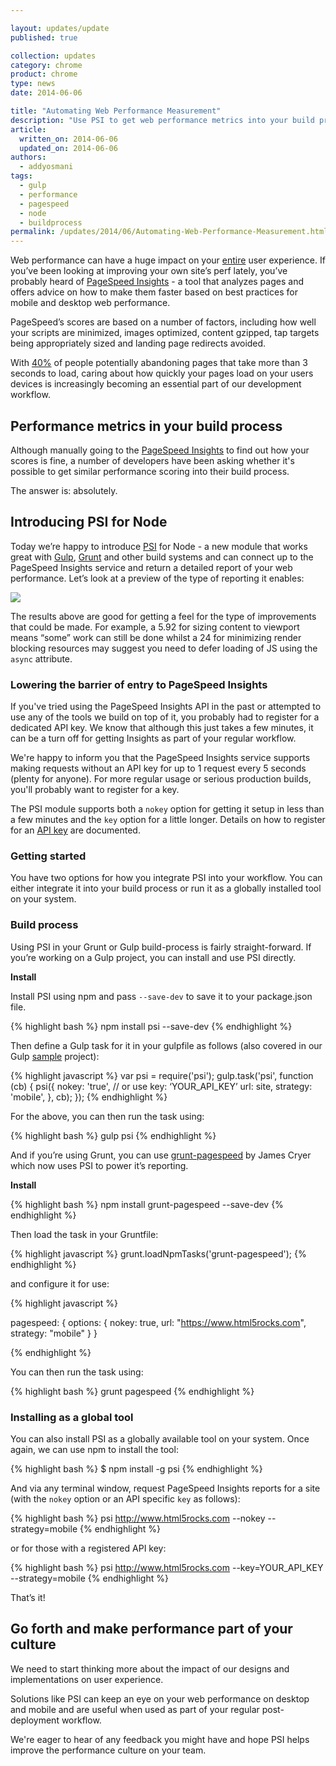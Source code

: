 ```yaml
---

layout: updates/update
published: true

collection: updates
category: chrome
product: chrome
type: news
date: 2014-06-06

title: "Automating Web Performance Measurement"
description: "Use PSI to get web performance metrics into your build process."
article:
  written_on: 2014-06-06
  updated_on: 2014-06-06
authors:
  - addyosmani
tags:
  - gulp
  - performance
  - pagespeed
  - node
  - buildprocess
permalink: /updates/2014/06/Automating-Web-Performance-Measurement.html
---
```

Web performance can have a huge impact on your [entire](http://programming.oreilly.com/2014/01/web-performance-is-user-experience.html) user experience. If you’ve been looking at improving your own site’s perf lately, you’ve probably heard of [PageSpeed Insights](https://developers.google.com/speed/pagespeed/insights/) - a tool that analyzes pages and offers advice on how to make them faster based on best practices for mobile and desktop web performance.

PageSpeed’s scores are based on a number of factors, including how well your scripts are minimized, images optimized, content gzipped, tap targets being appropriately sized and landing page redirects avoided.

With [40%](http://www.akamai.com/html/about/press/releases/2009/press_091409.html) of people potentially abandoning pages that take more than 3 seconds to load, caring about how quickly your pages load on your users devices is increasingly becoming an essential part of our development workflow.

## Performance metrics in your build process

Although manually going to the [PageSpeed Insights](https://developers.google.com/speed/pagespeed/insights/) to find out how your scores is fine, a number of developers have been asking whether it's possible to get similar performance scoring into their build process.

The answer is: absolutely.

## Introducing PSI for Node

Today we’re happy to introduce [PSI](https://github.com/addyosmani/psi/) for Node - a new module that works great with [Gulp](http://gulpjs.com/), [Grunt](http://gruntjs.com/) and other build systems and can connect up to the PageSpeed Insights service and return a detailed report of your web performance. Let’s look at a preview of the type of reporting it enables:

<img src="http://i.imgur.com/1ub50lI.png"/>

The results above are good for getting a feel for the type of improvements that could be made. For example, a 5.92 for sizing content to viewport means “some” work can still be done whilst a 24 for minimizing render blocking resources may suggest you need to defer loading of JS using the `async` attribute.

### Lowering the barrier of entry to PageSpeed Insights

If you've tried using the PageSpeed Insights API in the past or attempted to use any of the tools we build on top of it, you probably had to register for a dedicated API key. We know that although this just takes a few minutes, it can be a turn off for getting Insights as part of your regular workflow.

We're happy to inform you that the PageSpeed Insights service supports making requests without an API key for up to 1 request every 5 seconds (plenty for anyone). For more regular usage or serious production builds, you'll probably want to register for a key.

The PSI module supports both a `nokey` option for getting it setup in less than a few minutes and the `key` option for a little longer. Details on how to register for an [API key](https://developers.google.com/speed/docs/insights/v1/getting_started#auth) are documented.

### Getting started

You have two options for how you integrate PSI into your workflow. You can either integrate it into your build process or run it as a globally installed tool on your system.

### Build process

Using PSI in your Grunt or Gulp build-process is fairly straight-forward. If you’re working on a Gulp project, you can install and use PSI directly.

**Install**

Install PSI using npm and pass <code>--save-dev</code> to save it to your package.json file.

{% highlight bash %}
npm install psi --save-dev
{% endhighlight %}

Then define a Gulp task for it in your gulpfile as follows (also covered in our Gulp [sample](https://github.com/addyosmani/psi-gulp-sample) project):

{% highlight javascript %}
var psi = require('psi');
gulp.task('psi', function (cb) {
	psi({
	    nokey: 'true', // or use key: ‘YOUR_API_KEY’
	    url: site,
	    strategy: 'mobile',
	}, cb);
});
{% endhighlight %}

For the above, you can then run the task using:

{% highlight bash %}
gulp psi
{% endhighlight %}

And if you’re using Grunt, you can use [grunt-pagespeed](https://github.com/jrcryer/grunt-pagespeed) by James Cryer which now uses PSI to power it’s reporting.

**Install**

{% highlight bash %}
npm install grunt-pagespeed --save-dev
{% endhighlight %}

Then load the task in your Gruntfile:

{% highlight javascript %}
grunt.loadNpmTasks('grunt-pagespeed');
{% endhighlight %}

and configure it for use:

{% highlight javascript %}

pagespeed: {
  options: {
    nokey: true,
    url: "https://www.html5rocks.com",
    strategy: "mobile"
  }
}

{% endhighlight %}

You can then run the task using:

{% highlight bash %}
grunt pagespeed
{% endhighlight %}

### Installing as a global tool

You can also  install PSI as a globally available tool on your system. Once again, we can use npm to install the tool:

{% highlight bash %}
$ npm install -g psi
{% endhighlight %}

And via any terminal window, request PageSpeed Insights reports for a site (with the <code>nokey</code> option or an API specific <code>key</code> as follows):

{% highlight bash %}
psi http://www.html5rocks.com --nokey --strategy=mobile
{% endhighlight %}

or for those with a registered API key:

{% highlight bash %}
psi http://www.html5rocks.com --key=YOUR_API_KEY --strategy=mobile
{% endhighlight %}

That’s it!

## Go forth and make performance part of your culture

We need to start thinking more about the impact of our designs and implementations on user experience.

Solutions like PSI can keep an eye on your web performance on desktop and mobile and are useful when used as part of your regular post-deployment workflow.

We're eager to hear of any feedback you might have and hope PSI helps improve the performance culture on your team.
